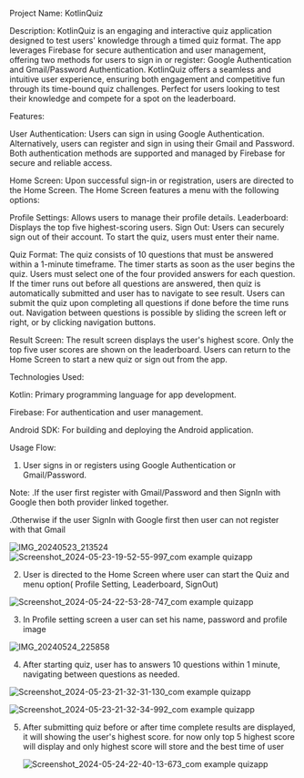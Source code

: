 Project Name: KotlinQuiz

Description: KotlinQuiz is an engaging and interactive quiz application designed to test users' knowledge through a timed quiz format. The app leverages Firebase for secure authentication and user management, offering two methods for users to sign in or register: Google Authentication and Gmail/Password Authentication.
KotlinQuiz offers a seamless and intuitive user experience, ensuring both engagement and competitive fun through its time-bound quiz challenges. Perfect for users looking to test their knowledge and compete for a spot on the leaderboard.

Features:

User Authentication: Users can sign in using Google Authentication.
Alternatively, users can register and sign in using their Gmail and Password.
Both authentication methods are supported and managed by Firebase for secure and reliable access.

Home Screen: Upon successful sign-in or registration, users are directed to the Home Screen.
The Home Screen features a menu with the following options:

Profile Settings: Allows users to manage their profile details.
Leaderboard: Displays the top five highest-scoring users.
Sign Out: Users can securely sign out of their account.
To start the quiz, users must enter their name.

Quiz Format: The quiz consists of 10 questions that must be answered within a 1-minute timeframe.
The timer starts as soon as the user begins the quiz.
Users must select one of the four provided answers for each question.
If the timer runs out before all questions are answered, then quiz is automatically submitted and user has to navigate to see result.
Users can submit the quiz upon completing all questions if done before the time runs out.
Navigation between questions is possible by sliding the screen left or right, or by clicking navigation buttons.

Result Screen: The result screen displays the user's highest score.
Only the top five user scores are shown on the leaderboard.
Users can return to the Home Screen to start a new quiz or sign out from the app.

Technologies Used:

Kotlin: Primary programming language for app development.

Firebase: For authentication and user management.

Android SDK: For building and deploying the Android application.

Usage Flow:
1. User signs in or registers using Google Authentication or Gmail/Password.

Note:  .If the user first register with Gmail/Password and then SignIn with Google then both provider linked together.

.Otherwise if the user SignIn with Google first then user can not register with that Gmail

![IMG_20240523_213524](https://github.com/ArpitAswal/KotlinQuizApp/assets/87036588/d755fbf1-b6a9-4f57-9214-a71c82ad2b1c)
![Screenshot_2024-05-23-19-52-55-997_com example quizapp](https://github.com/ArpitAswal/KotlinQuizApp/assets/87036588/ff082e02-3e5d-44d3-8396-2c46232e4dea)

2. User is directed to the Home Screen where user can start the Quiz and menu option( Profile Setting, Leaderboard, SignOut)

 ![Screenshot_2024-05-24-22-53-28-747_com example quizapp](https://github.com/ArpitAswal/KotlinQuizApp/assets/87036588/4b8f1828-0333-4b9b-ac97-bbbeda39319b)
 
3. In Profile setting screen a user can set his name, password and profile image

![IMG_20240524_225858](https://github.com/ArpitAswal/KotlinQuizApp/assets/87036588/2d87dba6-fba8-4346-b977-3bf9c8a1890c)

4. After starting quiz, user has to answers 10 questions within 1 minute, navigating between questions as needed.

![Screenshot_2024-05-23-21-32-31-130_com example quizapp](https://github.com/ArpitAswal/KotlinQuizApp/assets/87036588/557e5462-3698-4ab1-ba87-2b767a480b56)

![Screenshot_2024-05-23-21-32-34-992_com example quizapp](https://github.com/ArpitAswal/KotlinQuizApp/assets/87036588/362bb878-4419-4074-bc5f-bc374cbd94dc)

5. After submitting quiz before or after time complete results are displayed, it will showing the user's highest score. for now only top 5 highest score will display and only highest score will store and the best time of user

   ![Screenshot_2024-05-24-22-40-13-673_com example quizapp](https://github.com/ArpitAswal/KotlinQuizApp/assets/87036588/59b44980-d8f0-49ef-a46d-193f51c2b6da)
   


